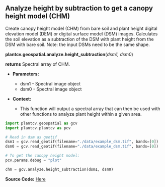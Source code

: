 ## Analyze height by subtraction to get a canopy height model (CHM)

Create canopy height model (CHM) from bare soil and plant height digital elevation model (DEM) or digital surface model (DSM) images. Calculates the soil elevation as a subtraction of the DSM with plant height from the DSM with bare soil. 
Note: the input DSMs need to be the same shape.

**plantcv.geospatial.analyze.height_subtraction**(*dsm1, dsm0*)

**returns** Spectral array of CHM.

- **Parameters:**
    - dsm1 - Spectral image object
    - dsm0 - Spectral image object

- **Context:**
    - This function will output a spectral array that can then be used with other functions to analyze plant height within a given area.

```python
import plantcv.geospatial as gcv
import plantcv.plantcv as pcv

# Read in dsm as geotif
dsm1 = gcv.read_geotif(filename="./data/example_dsm.tif", bands=[0])
dsm0 = gcv.read_geotif(filename="./data/example_dsm.tif", bands=[0])

# To get the canopy height model:
pcv.params.debug = "plot"

chm = gcv.analyze.height_subtraction(dsm1, dsm0)

```

**Source Code:** [Here](https://github.com/danforthcenter/plantcv-geospatial/blob/main/plantcv/geospatial/analyze/dsm.py)
